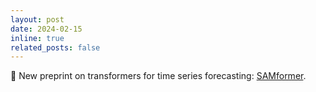 ```yaml
---
layout: post
date: 2024-02-15
inline: true
related_posts: false
---
```


📑 New preprint on transformers for time series forecasting: <a href="https://arxiv.org/pdf/2402.10198">SAMformer<a/>.

